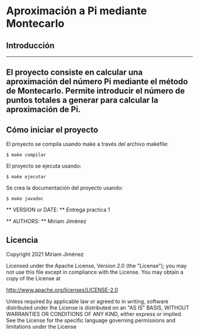 # Aproximación a Pi mediante Montecarlo
## Introducción

------------------------------------------------------------------------
El proyecto consiste en calcular una aproximación del número Pi mediante el método de Montecarlo. 
Permite introducir el número de puntos totales a generar para calcular la aproximación de Pi.
------------------------------------------------------------------------

## Cómo iniciar el proyecto

El proyecto se compila usando make a través del archivo makefile: 

	$ make compilar

El proyecto se ejecuta usando:

	$ make ejecutar

Se crea la documentación del proyecto usando:

	$ make javadoc

** VERSION or DATE: ** Entrega practica 1

** AUTHORS: ** Miriam Jiménez

## Licencia

Copyright 2021 Miriam Jiménez

 Licensed under the Apache License, Version 2.0 (the "License");
 you may not use this file except in compliance with the License.
 You may obtain a copy of the License at
	
  http://www.apache.org/licenses/LICENSE-2.0
	
  Unless required by applicable law or agreed to in writing, software
  distributed under the License is distributed on an "AS IS" BASIS,
  WITHOUT WARRANTIES OR CONDITIONS OF ANY KIND, either express or implied.
  See the License for the specific language governing permissions and
  limitations under the License



